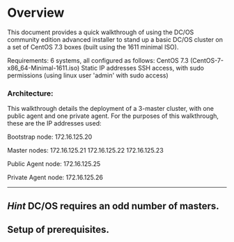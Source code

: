 # Overview
This document provides a quick walkthrough of using the DC/OS community edition advanced installer to stand up a basic DC/OS cluster on a set of CentOS 7.3 boxes (built using the 1611 minimal ISO).

Requirements: 6 systems, all configured as follows:
CentOS 7.3 (CentOS-7-x86_64-Minimal-1611.iso)
Static IP addresses
SSH access, with sudo permissions (using linux user 'admin' with sudo access)

### Architecture:
This walkthrough details the deployment of a 3-master cluster, with one public agent and one private agent.  For the purposes of this walkthrough, these are the IP addresses used:

Bootstrap node: 
172.16.125.20

Master nodes:
172.16.125.21
172.16.125.22
172.16.125.23

Public Agent node:
172.16.125.25

Private Agent node:
172.16.125.26

---
*Hint* DC/OS requires an odd number of masters.
---

## Setup of prerequisites.

